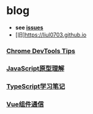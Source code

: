 # blog
 - **see [issues](https://github.com/LiuL0703/blog/issues)**
 - [旧]https://liul0703.github.io


### [Chrome DevTools Tips](https://github.com/LiuL0703/blog/blob/master/JavaScript/DevTools.md)
### [JavaScript原型理解](https://github.com/LiuL0703/blog/blob/master/JavaScript/原型.md)
### [TypeScript学习笔记](https://github.com/LiuL0703/blog/blob/master/JavaScript/TypeScript学习笔记.md)
### [Vue组件通信](https://github.com/LiuL0703/blog/blob/master/JavaScript/Vue学习笔记.md)

